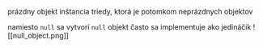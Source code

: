 prázdny objekt
inštancia triedy, ktorá je potomkom neprázdnych objektov

namiesto `null` sa vytvorí `null` objekt
často sa implementuje ako jedináčik
![[null_object.png]]